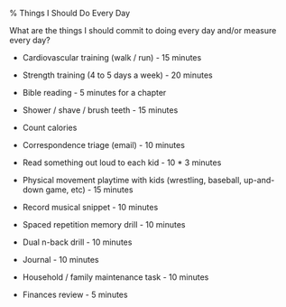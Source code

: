 % Things I Should Do Every Day

What are the things I should commit to doing every day and/or measure every
day?

- Cardiovascular training (walk / run) - 15 minutes

- Strength training (4 to 5 days a week) - 20 minutes

- Bible reading - 5 minutes for a chapter

- Shower / shave / brush teeth - 15 minutes

- Count calories

- Correspondence triage (email) - 10 minutes

- Read something out loud to each kid - 10 * 3 minutes

- Physical movement playtime with kids (wrestling, baseball, up-and-down game,
  etc) - 15 minutes

- Record musical snippet - 10 minutes

- Spaced repetition memory drill - 10 minutes

- Dual n-back drill - 10 minutes

- Journal - 10 minutes

- Household / family maintenance task - 10 minutes

- Finances review - 5 minutes
